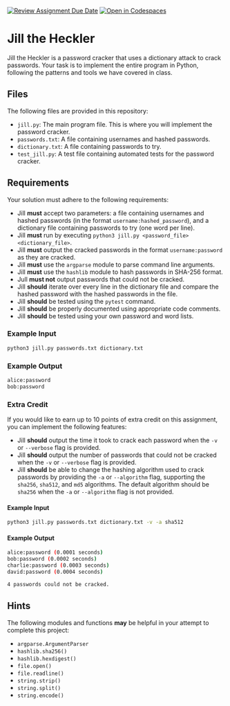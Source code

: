 [![Review Assignment Due Date](https://classroom.github.com/assets/deadline-readme-button-22041afd0340ce965d47ae6ef1cefeee28c7c493a6346c4f15d667ab976d596c.svg)](https://classroom.github.com/a/mzvVphHE)
[![Open in Codespaces](https://classroom.github.com/assets/launch-codespace-2972f46106e565e64193e422d61a12cf1da4916b45550586e14ef0a7c637dd04.svg)](https://classroom.github.com/open-in-codespaces?assignment_repo_id=16045212)
# Jill the Heckler

Jill the Heckler is a password cracker that uses a dictionary attack to crack
passwords. Your task is to implement the entire program in Python, following the
patterns and tools we have covered in class.

## Files

The following files are provided in this repository:

- `jill.py`: The main program file. This is where you will implement the
  password cracker.
- `passwords.txt`: A file containing usernames and hashed passwords.
- `dictionary.txt`: A file containing passwords to try.
- `test_jill.py`: A test file containing automated tests for the password
  cracker.

## Requirements

Your solution must adhere to the following requirements:

- Jill **must** accept two parameters: a file containing usernames and hashed
  passwords (in the format `username:hashed_password`), and a dictionary file
  containing passwords to try (one word per line).
- Jill **must** run by executing
  `python3 jill.py <password_file> <dictionary_file>`.
- Jill **must** output the cracked passwords in the format `username:password`
  as they are cracked.
- Jill **must** use the `argparse` module to parse command line arguments.
- Jill **must** use the `hashlib` module to hash passwords in SHA-256 format.
- Jull **must not** output passwords that could not be cracked.
- Jill **should** iterate over every line in the dictionary file and compare the
  hashed password with the hashed passwords in the file.
- Jill **should** be tested using the `pytest` command.
- Jill **should** be properly documented using appropriate code comments.
- Jill **should** be tested using your own password and word lists.

### Example Input

```bash
python3 jill.py passwords.txt dictionary.txt
```

### Example Output

```bash
alice:password
bob:password
```

### Extra Credit

If you would like to earn up to 10 points of extra credit on this assignment,
you can implement the following features:

- Jill **should** output the time it took to crack each password when the `-v`
  or `--verbose` flag is provided.
- Jill **should** output the number of passwords that could not be cracked when
  the `-v` or `--verbose` flag is provided.
- Jill **should** be able to change the hashing algorithm used to crack
  passwords by providing the `-a` or `--algorithm` flag, supporting the
  `sha256`, `sha512`, and `md5` algorithms. The default algorithm should be
  `sha256` when the `-a` or `--algorithm` flag is not provided.

#### Example Input

```bash
python3 jill.py passwords.txt dictionary.txt -v -a sha512
```

#### Example Output

```bash
alice:password (0.0001 seconds)
bob:password (0.0002 seconds)
charlie:password (0.0003 seconds)
david:password (0.0004 seconds)

4 passwords could not be cracked.
```

## Hints

The following modules and functions **may** be helpful in your attempt to
complete this project:

- `argparse.ArgumentParser`
- `hashlib.sha256()`
- `hashlib.hexdigest()`
- `file.open()`
- `file.readline()`
- `string.strip()`
- `string.split()`
- `string.encode()`
